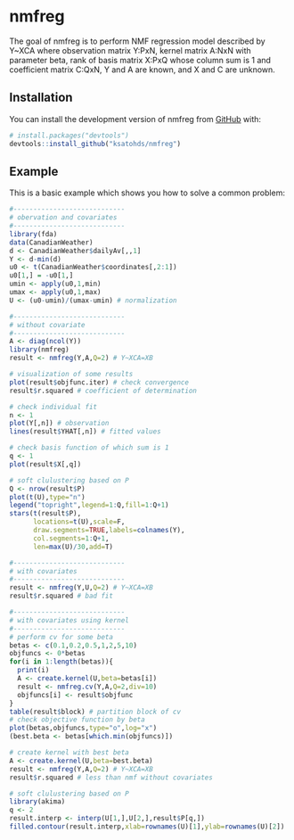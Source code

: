 
# nmfreg

<!-- badges: start -->
<!-- badges: end -->

The goal of nmfreg is to perform NMF regression model described by Y~XCA where 
  observation matrix Y:PxN,
  kernel matrix A:NxN with parameter beta,
  rank of basis matrix X:PxQ whose column sum is 1
  and coefficient matrix C:QxN,
  Y and A are known, and X and C are unknown.

## Installation

You can install the development version of nmfreg from [GitHub](https://github.com/) with:

``` r
# install.packages("devtools")
devtools::install_github("ksatohds/nmfreg")
```

## Example

This is a basic example which shows you how to solve a common problem:

``` r
#----------------------------
# obervation and covariates
#----------------------------
library(fda)
data(CanadianWeather)
d <- CanadianWeather$dailyAv[,,1]
Y <- d-min(d)
u0 <- t(CanadianWeather$coordinates[,2:1])
u0[1,] = -u0[1,]
umin <- apply(u0,1,min)
umax <- apply(u0,1,max)
U <- (u0-umin)/(umax-umin) # normalization

#----------------------------
# without covariate
#----------------------------
A <- diag(ncol(Y))
library(nmfreg)
result <- nmfreg(Y,A,Q=2) # Y~XCA=XB

# visualization of some results
plot(result$objfunc.iter) # check convergence
result$r.squared # coefficient of determination

# check individual fit
n <- 1
plot(Y[,n]) # observation
lines(result$YHAT[,n]) # fitted values

# check basis function of which sum is 1
q <- 1
plot(result$X[,q])

# soft clulustering based on P
Q <- nrow(result$P)
plot(t(U),type="n")
legend("topright",legend=1:Q,fill=1:Q+1)
stars(t(result$P),
      locations=t(U),scale=F,
      draw.segments=TRUE,labels=colnames(Y),
      col.segments=1:Q+1,
      len=max(U)/30,add=T)

#----------------------------
# with covariates
#----------------------------
result <- nmfreg(Y,U,Q=2) # Y~XCA=XB
result$r.squared # bad fit

#----------------------------
# with covariates using kernel
#----------------------------
# perform cv for some beta
betas <- c(0.1,0.2,0.5,1,2,5,10)
objfuncs <- 0*betas
for(i in 1:length(betas)){
  print(i)
  A <- create.kernel(U,beta=betas[i])
  result <- nmfreg.cv(Y,A,Q=2,div=10)
  objfuncs[i] <- result$objfunc
}
table(result$block) # partition block of cv
# check objective function by beta
plot(betas,objfuncs,type="o",log="x")
(best.beta <- betas[which.min(objfuncs)])

# create kernel with best beta
A <- create.kernel(U,beta=best.beta)
result <- nmfreg(Y,A,Q=2) # Y~XCA=XB
result$r.squared # less than nmf without covariates

# soft clulustering based on P
library(akima)
q <- 2
result.interp <- interp(U[1,],U[2,],result$P[q,])
filled.contour(result.interp,xlab=rownames(U)[1],ylab=rownames(U)[2])
```
